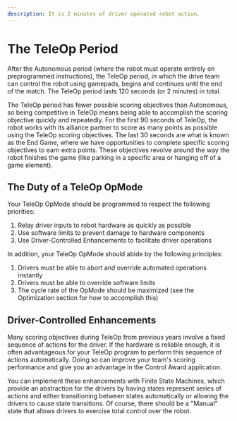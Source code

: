 ```yaml
---
description: It is 2 minutes of driver operated robot action.
---
```


# The TeleOp Period

After the Autonomous period \(where the robot must operate entirely on preprogrammed instructions\), the TeleOp period, in which the drive team can control the robot using gamepads, begins and continues until the end of the match. The TeleOp period lasts 120 seconds \(or 2 minutes\) in total.

The TeleOp period has fewer possible scoring objectives than Autonomous, so being competitive in TeleOp means being able to accomplish the scoring objective quickly and repeatedly. For the first 90 seconds of TeleOp, the robot works with its alliance partner to score as many points as possible using the TeleOp scoring objectives. The last 30 seconds are what is known as the End Game, where we have opportunities to complete specific scoring objectives to earn extra points. These objectives revolve around the way the robot finishes the game \(like parking in a specific area or hanging off of a game element\).

## The Duty of a TeleOp OpMode

Your TeleOp OpMode should be programmed to respect the following priorities:

1. Relay driver inputs to robot hardware as quickly as possible
2. Use software limits to prevent damage to hardware components
3. Use Driver-Controlled Enhancements to facilitate driver operations

In addition, your TeleOp OpMode should abide by the following principles:

1. Drivers must be able to abort and override automated operations instantly
2. Drivers must be able to override software limits
3. The cycle rate of the OpMode should be maximized \(see the Optimization section for how to accomplish this\)

## Driver-Controlled Enhancements

Many scoring objectives during TeleOp from previous years involve a fixed sequence of actions for the driver. If the hardware is reliable enough, it is often advantageous for your TeleOp program to perform this sequence of actions automatically. Doing so can improve your team's scoring performance and give you an advantage in the Control Award application.

You can implement these enhancements with Finite State Machines, which provide an abstraction for the drivers by having states represent series of actions and either transitioning between states automatically or allowing the drivers to cause state transitions. Of course, there should be a "Manual" state that allows drivers to exercise total control over the robot.

